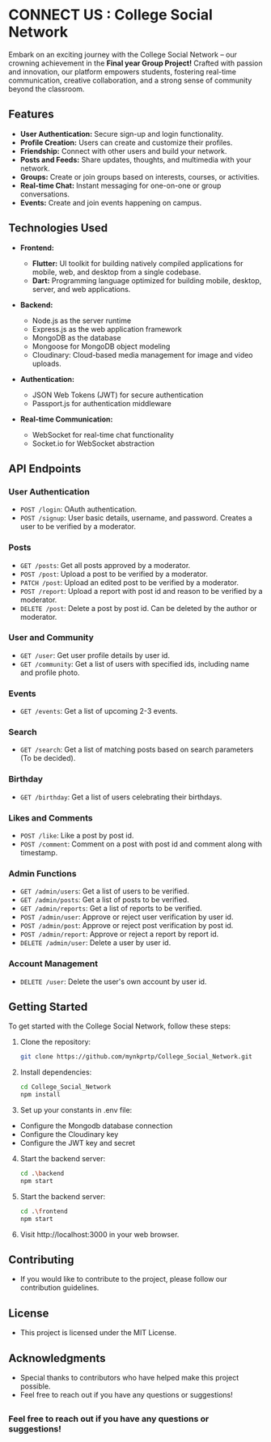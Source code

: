 # CONNECT US : College Social Network


Embark on an exciting journey with the College Social Network – our crowning achievement in the **Final year Group Project!** Crafted with passion and innovation, our platform empowers students, fostering real-time communication, creative collaboration, and a strong sense of community beyond the classroom.

## Features

- **User Authentication:** Secure sign-up and login functionality.
- **Profile Creation:** Users can create and customize their profiles.
- **Friendship:** Connect with other users and build your network.
- **Posts and Feeds:** Share updates, thoughts, and multimedia with your network.
- **Groups:** Create or join groups based on interests, courses, or activities.
- **Real-time Chat:** Instant messaging for one-on-one or group conversations.
- **Events:** Create and join events happening on campus.

## Technologies Used

- **Frontend:**
  - **Flutter:** UI toolkit for building natively compiled applications for mobile, web, and desktop from a single codebase.
  - **Dart:** Programming language optimized for building mobile, desktop, server, and web applications.

- **Backend:**
  - Node.js as the server runtime
  - Express.js as the web application framework
  - MongoDB as the database
  - Mongoose for MongoDB object modeling
  - Cloudinary: Cloud-based media management for image and video uploads.

- **Authentication:**
  - JSON Web Tokens (JWT) for secure authentication
  - Passport.js for authentication middleware

- **Real-time Communication:**
  - WebSocket for real-time chat functionality
  - Socket.io for WebSocket abstraction

## API Endpoints

### User Authentication

- `POST /login`: OAuth authentication.
- `POST /signup`: User basic details, username, and password. Creates a user to be verified by a moderator.

### Posts

- `GET /posts`: Get all posts approved by a moderator.
- `POST /post`: Upload a post to be verified by a moderator.
- `PATCH /post`: Upload an edited post to be verified by a moderator.
- `POST /report`: Upload a report with post id and reason to be verified by a moderator.
- `DELETE /post`: Delete a post by post id. Can be deleted by the author or moderator.

### User and Community

- `GET /user`: Get user profile details by user id.
- `GET /community`: Get a list of users with specified ids, including name and profile photo.

### Events

- `GET /events`: Get a list of upcoming 2-3 events.

### Search

- `GET /search`: Get a list of matching posts based on search parameters (To be decided).

### Birthday

- `GET /birthday`: Get a list of users celebrating their birthdays.

### Likes and Comments

- `POST /like`: Like a post by post id.
- `POST /comment`: Comment on a post with post id and comment along with timestamp.

### Admin Functions

- `GET /admin/users`: Get a list of users to be verified.
- `GET /admin/posts`: Get a list of posts to be verified.
- `GET /admin/reports`: Get a list of reports to be verified.
- `POST /admin/user`: Approve or reject user verification by user id.
- `POST /admin/post`: Approve or reject post verification by post id.
- `POST /admin/report`: Approve or reject a report by report id.
- `DELETE /admin/user`: Delete a user by user id.

### Account Management

- `DELETE /user`: Delete the user's own account by user id.

## Getting Started

To get started with the College Social Network, follow these steps:

1. Clone the repository:
   ```bash
   git clone https://github.com/mynkprtp/College_Social_Network.git
2. Install dependencies:
    ```bash
    cd College_Social_Network
    npm install
3. Set up your constants in .env file:
- Configure the Mongodb database connection
- Configure the Cloudinary key
- Configure the JWT key and secret
4. Start the backend server:
    ```bash
    cd .\backend
    npm start
5. Start the backend server:
    ```bash
    cd .\frontend
    npm start
6. Visit http://localhost:3000 in your web browser.

## Contributing
- If you would like to contribute to the project, please follow our contribution guidelines.

## License
- This project is licensed under the MIT License.

## Acknowledgments
- Special thanks to contributors who have helped make this project possible.
- Feel free to reach out if you have any questions or suggestions!

##
### Feel free to reach out if you have any questions or suggestions!
